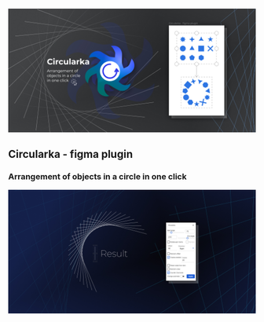 ![Ease isometric poster](src/img/circularka_cover_art.jpg)

## Circularka - figma plugin

### Arrangement of objects in a circle in one click

![Ease isometric poster](src/img/circularka_interface.jpg)